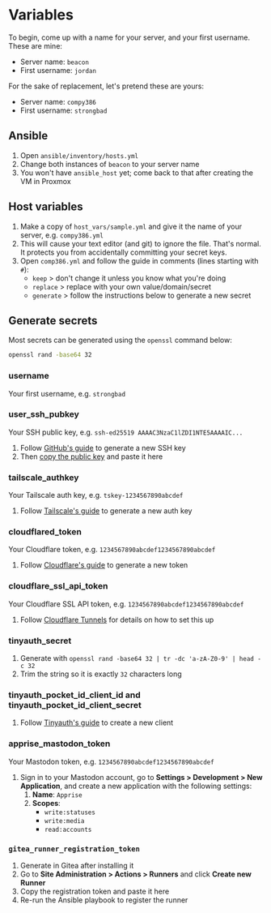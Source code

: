 # Variables

To begin, come up with a name for your server, and your first username. These are mine:

-   Server name: `beacon`
-   First username: `jordan`

For the sake of replacement, let's pretend these are yours:

-   Server name: `compy386`
-   First username: `strongbad`

## Ansible

1. Open `ansible/inventory/hosts.yml`
1. Change both instances of `beacon` to your server name
1. You won't have `ansible_host` yet; come back to that after creating the VM in Proxmox

## Host variables

1. Make a copy of `host_vars/sample.yml` and give it the name of your server, e.g. `compy386.yml`
1. This will cause your text editor (and git) to ignore the file. That's normal. It protects you from accidentally committing your secret keys.
1. Open `comp386.yml` and follow the guide in comments (lines starting with `#`):
    - `keep` &gt; don't change it unless you know what you're doing
    - `replace` &gt; replace with your own value/domain/secret
    - `generate` &gt; follow the instructions below to generate a new secret

## Generate secrets

Most secrets can be generated using the `openssl` command below:

```bash
openssl rand -base64 32
```

### username

Your first username, e.g. `strongbad`

### user_ssh_pubkey

Your SSH public key, e.g. `ssh-ed25519 AAAAC3NzaC1lZDI1NTE5AAAAIC...`

1. Follow [GitHub's guide](https://docs.github.com/en/authentication/connecting-to-github-with-ssh/generating-a-new-ssh-key-and-adding-it-to-the-ssh-agent) to generate a new SSH key
2. Then [copy the public key](https://docs.github.com/en/authentication/connecting-to-github-with-ssh/adding-a-new-ssh-key-to-your-github-account) and paste it here

### tailscale_authkey

Your Tailscale auth key, e.g. `tskey-1234567890abcdef`

1. Follow [Tailscale's guide](https://tailscale.com/kb/1085/auth-keys) to generate a new auth key

### cloudflared_token

Your Cloudflare token, e.g. `1234567890abcdef1234567890abcdef`

1. Follow [Cloudflare's guide](https://developers.cloudflare.com/cloudflare-one/connections/connect-networks/get-started/) to generate a new token

### cloudflare_ssl_api_token

Your Cloudflare SSL API token, e.g. `1234567890abcdef1234567890abcdef`

1. Follow [Cloudflare Tunnels](./cloudflare.md#ssl-api-key) for details on how to set this up

### tinyauth_secret

1. Generate with `openssl rand -base64 32 | tr -dc 'a-zA-Z0-9' | head -c 32`
2. Trim the string so it is exactly `32` characters long

### tinyauth_pocket_id_client_id and tinyauth_pocket_id_client_secret

1. Follow [Tinyauth's guide](https://tinyauth.app/docs/guides/pocket-id.html) to create a new client

### apprise_mastodon_token

Your Mastodon token, e.g. `1234567890abcdef1234567890abcdef`

1. Sign in to your Mastodon account, go to **Settings &gt; Development &gt; New Application**, and create a new application with the following settings:
    1. **Name**: `Apprise`
    1. **Scopes**:
        - `write:statuses`
        - `write:media`
        - `read:accounts`

### `gitea_runner_registration_token`

1. Generate in Gitea after installing it
1. Go to **Site Administration &gt; Actions &gt; Runners** and click **Create new Runner**
1. Copy the registration token and paste it here
1. Re-run the Ansible playbook to register the runner
